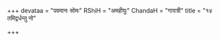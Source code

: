 +++
devataa = "पवमानः सोमः"
RShiH = "अमहीयुः"
ChandaH = "गायत्री"
title = "१४ तमिद्वर्धन्तु नो"

+++
